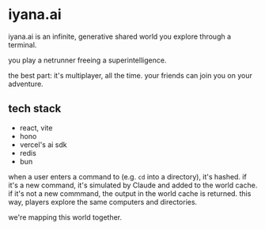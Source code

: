 # iyana.ai

iyana.ai is an infinite, generative shared world you explore through a terminal.

you play a netrunner freeing a superintelligence. 

the best part: it's multiplayer, all the time. your friends can join you on your adventure.

## tech stack

- react, vite
- hono
- vercel's ai sdk
- redis
- bun

when a user enters a command to (e.g. `cd` into a directory), it's hashed. if it's a new command, it's simulated by Claude and added to the world cache. if it's not a new commmand, the output in the world cache is returned. this way, players explore the same computers and directories. 

we're mapping this world together.
